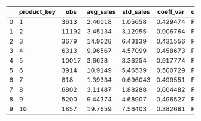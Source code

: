 |    |   product_key |   obs |   avg_sales |   std_sales |   coeff_var | coeff_one_or_higher   | has_missing_sales   | has_negative_sales   |
|----|---------------|-------|-------------|-------------|-------------|-----------------------|---------------------|----------------------|
|  0 |             1 |  3613 |     2.46018 |    1.05658  |    0.429474 | False                 | False               | False                |
|  1 |             2 | 11192 |     3.45134 |    3.12955  |    0.906764 | False                 | False               | False                |
|  2 |             3 |  3679 |    14.9028  |    6.43139  |    0.431556 | False                 | False               | False                |
|  3 |             4 |  6313 |     9.96567 |    4.57099  |    0.458673 | False                 | False               | False                |
|  4 |             5 | 10017 |     3.6638  |    3.36254  |    0.917774 | False                 | False               | False                |
|  5 |             6 |  3914 |    10.9149  |    5.46539  |    0.500729 | False                 | False               | False                |
|  6 |             7 |   818 |     1.39334 |    0.696043 |    0.499551 | False                 | False               | False                |
|  7 |             8 |  6802 |     3.11487 |    1.88288  |    0.604482 | False                 | False               | False                |
|  8 |             9 |  5200 |     9.44374 |    4.68907  |    0.496527 | False                 | False               | False                |
|  9 |            10 |  1857 |    19.7659  |    7.56403  |    0.382681 | False                 | False               | False                |